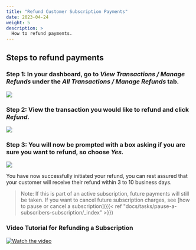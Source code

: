 ```yaml
---
title: "Refund Customer Subscription Payments"
date: 2023-04-24
weight: 5
description: >
  How to refund payments.
---
```


## Steps to refund payments

### Step 1: In your dashboard, go to *View Transactions / Manage Refunds* under the *All Transactions / Manage Refunds* tab.

![](https://subscribie.co.uk/blog/content/images/size/w1000/2023/04/image-9.png)

### Step 2: View the transaction you would like to refund and click *Refund.*

![](https://subscribie.co.uk/blog/content/images/size/w1000/2023/04/image-10.png)

### Step 3: You will now be prompted with a box asking if you are sure you want to refund, so choose *Yes.*

![](https://subscribie.co.uk/blog/content/images/size/w1000/2023/04/image-11.png)

You have now successfully initiated your refund, you can rest assured that your customer will receive their refund within 3 to 10 business days.

>Note: If this is part of an active subscription, future payments will still be taken. If you want to cancel future subscription charges, see [how to pause or cancel a subscription]({{< ref "docs/tasks/pause-a-subscribers-subscription/_index" >}})

### Video Tutorial for Refunding a Subscription

[![Watch the video](https://github.com/Subscribie/subscribie/assets/30567984/ee4f2ebc-e7ef-4aba-9978-375ff5ff8e4a)](https://youtu.be/jgMdWjfzZSY)